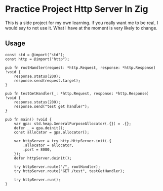# Practice Project Http Server In Zig

This is a side project for my own learning. If you really want me to be real, I would say to not use it. What I have at the moment is very likely to change.

## Usage

```zig
const std = @import("std");
const http = @import("http");

pub fn rootHandler(request: *http.Request, response: *http.Response) !void {
    response.status(200);
    response.send(request.target);
}

pub fn testGetHandler(_: *http.Request, response: *http.Response) !void {
    response.status(200);
    response.send("test get handler");
}

pub fn main() !void {
    var gpa: std.heap.GeneralPurposeAllocator(.{}) = .{};
    defer _ = gpa.deinit();
    const allocator = gpa.allocator();

    var httpServer = try http.HttpServer.init(.{
        .allocator = allocator,
        .port = 8080,
    });
    defer httpServer.deinit();

    try httpServer.route("/", rootHandler);
    try httpServer.route("GET /test", testGetHandler);

    try httpServer.run();
}
```
